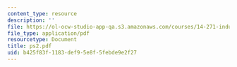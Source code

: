 ```yaml
---
content_type: resource
description: ''
file: https://ol-ocw-studio-app-qa.s3.amazonaws.com/courses/14-271-industrial-organization-i-fall-2005/b425f83f1183def95e8f5febde9e2f27_ps2.pdf
file_type: application/pdf
resourcetype: Document
title: ps2.pdf
uid: b425f83f-1183-def9-5e8f-5febde9e2f27
---
```

